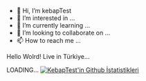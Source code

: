 - 👋 Hi, I’m kebapTest
- 👀 I’m interested in ...
- 🌱 I’m currently learning ...
- 💞️ I’m looking to collaborate on ...
- 📫 How to reach me ...

<!---
denemepay/denemepay is a ✨ special ✨ repository because its `README.md` (this file) appears on your GitHub profile.
You can click the Preview link to take a look at your changes.
--->
Hello Wolrd! Live in Türkiye...

LOADING...
[![KebapTest'in Github İstatistikleri](https://github-readme-stats.vercel.app/api?username=KebapTest)](https://github.com/kebapTest/KebapTest/blob/main/README.md)

